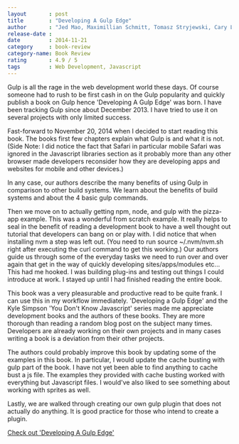 ```yaml
---
layout       : post
title        : "Developing A Gulp Edge"
author       : "Jed Mao, Maximillian Schmitt, Tomasz Stryjewski, Cary Landholt, William Lubelski"
release-date :
date         : 2014-11-21
category     : book-review
category-name: Book Review
rating       : 4.9 / 5
tags         : Web Development, Javascript
---
```


Gulp is all the rage in the web development world these days. Of course someone had to rush to be first cash in on the Gulp popularity and quickly publish a book on Gulp hence 'Developing A Gulp Edge' was born. I have been tracking Gulp since about December 2013. I have tried to use it on several projects with only limited success.

Fast-forward to November 20, 2014 when I decided to start reading this book. The books first few chapters explain what Gulp is and what it is not. (Side Note: I did notice the fact that Safari in particular mobile Safari was ignored in the Javascript libraries section as it probably more than any other browser made developers reconsider how they are developing apps and websites for mobile and other devices.)

In any case, our authors describe the many benefits of using Gulp in comparison to other build systems. We learn about the benefits of build systems and about the 4 basic gulp commands.

Then we move on to actually getting npm, node, and gulp with the pizza-app example. This was a wonderful from scratch example. It really helps to seal in the benefit of reading a development book to have a well thought out tutorial that developers can bang on or play with. I did notice that when installing nvm a step was left out. (You need to run source ~/.nvm/nvm.sh right after executing the curl command to get this working.) Our authors guide us through some of the everyday tasks we need to run over and over again that get in the way of quickly developing sites/apps/modules etc... This had me hooked. I was building plug-ins and testing out things I could introduce at work. I stayed up until I had finished reading the entire book.

This book was a very pleasurable and productive read to be quite frank. I can use this in my workflow immediately. 'Developing a Gulp Edge' and the Kyle Simpson 'You Don't Know Javascript' series made me appreciate development books and the authors of these books. They are more thorough than reading a random blog post on the subject many times. Developers are already working on their own projects and in many cases writing a book is a deviation from their other projects.

The authors could probably improve this book by updating some of the examples in this book. In particular, I would update the cache busting with gulp part of the book. I have not yet been able to find anything to cache bust a js file. The examples they provided with cache busting worked with everything but Javascript files. I would've also liked to see something about working with sprites as well.

Lastly, we are walked through creating our own gulp plugin that does not actually do anything. It is good practice for those who intend to create a plugin.

[Check out 'Developing A Gulp Edge'](http://shop.oreilly.com/product/9781939902146.do)